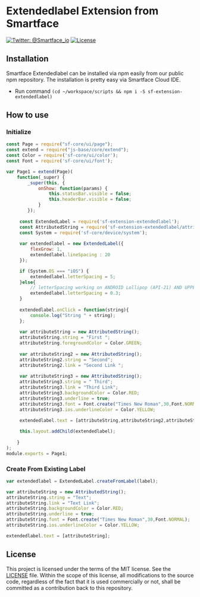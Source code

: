 # Extendedlabel Extension from Smartface
[![Twitter: @Smartface_io](https://img.shields.io/badge/contact-@Smartface_io-blue.svg?style=flat)](https://twitter.com/smartface_io)
[![License](https://img.shields.io/badge/license-MIT-green.svg?style=flat)](https://raw.githubusercontent.com/smartface/sf-extension-extendedlabel/master/LICENSE)

## Installation
Smartface Extendedlabel can be installed via npm easily from our public npm repository. The installation is pretty easy via Smartface Cloud IDE.

- Run command `(cd ~/workspace/scripts && npm i -S sf-extension-extendedlabel)`

## How to use

### Initialize
```javascript
const Page = require("sf-core/ui/page");
const extend = require("js-base/core/extend");
const Color = require('sf-core/ui/color');
const Font = require('sf-core/ui/font');

var Page1 = extend(Page)(
    function(_super) {
        _super(this, {
            onShow: function(params) {
                this.statusBar.visible = false;
                this.headerBar.visible = false;
            }
        });
        
     const ExtendedLabel = require('sf-extension-extendedlabel');
     const AttributedString = require('sf-extension-extendedlabel/attributedstring');
     const System = require('sf-core/device/system');
 
     var extendedlabel = new ExtendedLabel({
         flexGrow: 1,
         extendedlabel.lineSpacing : 20
     });

     if (System.OS === "iOS") {
         extendedlabel.letterSpacing = 5;
     }else{
         // letterSpacing working on ANDROID Lollipop (API-21) AND UPPER
         extendedlabel.letterSpacing = 0.3;
     }
      
     extendedlabel.onClick = function(string){
         console.log("String " + string);
     };
     
     var attributeString = new AttributedString();
     attributeString.string = "First ";
     attributeString.foregroundColor = Color.GREEN;
     
     var attributeString2 = new AttributedString();
     attributeString2.string = "Second";
     attributeString2.link = "Second Link ";
     
     var attributeString3 = new AttributedString();
     attributeString3.string = " Third";
     attributeString3.link = "Third Link";
     attributeString3.backgroundColor = Color.RED;
     attributeString3.underline = true;
     attributeString3.font = Font.create("Times New Roman",30,Font.NORMAL);
     attributeString3.ios.underlineColor = Color.YELLOW;
     
     extendedlabel.text = [attributeString,attributeString2,attributeString3];

     this.layout.addChild(extendedlabel);
    
    }
);
module.exports = Page1;
```
### Create From Existing Label
```javascript
var extendedlabel = ExtendedLabel.createFromLabel(label);

var attributeString = new AttributedString();
attributeString.string = "Text";
attributeString.link = "Text Link";
attributeString.backgroundColor = Color.RED;
attributeString.underline = true;
attributeString.font = Font.create("Times New Roman",30,Font.NORMAL);
attributeString.ios.underlineColor = Color.YELLOW;

extendedlabel.text = [attributeString];
```
## License
This project is licensed under the terms of the MIT license. See the [LICENSE](https://raw.githubusercontent.com/smartface/sf-extension-extendedlabel/master/LICENSE) file. Within the scope of this license, all modifications to the source code, regardless of the fact that it is used commercially or not, shall be committed as a contribution back to this repository.

